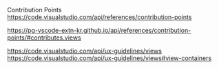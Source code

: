 Contribution Points
https://code.visualstudio.com/api/references/contribution-points

https://pg-vscode-extn-kr.github.io/api/references/contribution-points/#contributes.views


https://code.visualstudio.com/api/ux-guidelines/views
https://code.visualstudio.com/api/ux-guidelines/views#view-containers